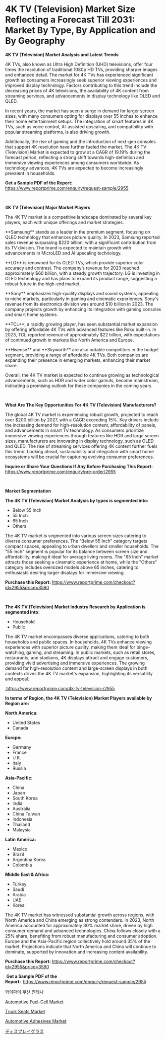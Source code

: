 <p><h1>4K TV (Television) Market Size Reflecting a Forecast Till 2031: Market By Type, By Application and By Geography</h1></p><p><strong>4K TV (Television) Market Analysis and Latest Trends</strong></p>
<p><p>4K TVs, also known as Ultra High Definition (UHD) televisions, offer four times the resolution of traditional 1080p HD TVs, providing sharper images and enhanced detail. The market for 4K TVs has experienced significant growth as consumers increasingly seek superior viewing experiences and improved display technology. Factors contributing to this trend include the decreasing prices of 4K televisions, the availability of 4K content from streaming services, and advancements in display technology like OLED and QLED.</p><p>In recent years, the market has seen a surge in demand for larger screen sizes, with many consumers opting for displays over 55 inches to enhance their home entertainment setups. The integration of smart features in 4K TVs, such as voice control, AI-assisted upscaling, and compatibility with popular streaming platforms, is also driving growth. </p><p>Additionally, the rise of gaming and the introduction of next-gen consoles that support 4K resolution have further fueled the market. The 4K TV (Television) Market is expected to grow at a CAGR of 19.19% during the forecast period, reflecting a strong shift towards high-definition and immersive viewing experiences among consumers worldwide. As technology advances, 4K TVs are expected to become increasingly prevalent in households.</p></p>
<p><strong>Get a Sample PDF of the Report:&nbsp;</strong> <a href="https://www.reportprime.com/enquiry/request-sample/2955">https://www.reportprime.com/enquiry/request-sample/2955</a></p>
<p>&nbsp;</p>
<p><strong>4K TV (Television) Major Market Players</strong></p>
<p><p>The 4K TV market is a competitive landscape dominated by several key players, each with unique offerings and market strategies. </p><p>**Samsung** stands as a leader in the premium segment, focusing on QLED technology that enhances picture quality. In 2023, Samsung reported sales revenue surpassing $220 billion, with a significant contribution from its TV division. The brand is expected to maintain growth with advancements in MicroLED and AI upscaling technology.</p><p>**LG** is renowned for its OLED TVs, which provide superior color accuracy and contrast. The company’s revenue for 2023 reached approximately $60 billion, with a steady growth trajectory. LG is investing in OLED technology and has plans to expand its product range, suggesting a robust future in the high-end market.</p><p>**Sony** emphasizes high-quality displays and sound systems, appealing to niche markets, particularly in gaming and cinematic experiences. Sony's revenue from its electronics division was around $10 billion in 2023. The company projects growth by enhancing its integration with gaming consoles and smart home systems.</p><p>**TCL**, a rapidly growing player, has seen substantial market expansion by offering affordable 4K TVs with advanced features like Roku built-in. In 2023, TCL reported revenue of approximately $22 billion, with expectations of continued growth in markets like North America and Europe.</p><p>**Hisense** and **Skyworth** are also notable competitors in the budget segment, providing a range of affordable 4K TVs. Both companies are expanding their presence in emerging markets, enhancing their market share.</p><p>Overall, the 4K TV market is expected to continue growing as technological advancements, such as HDR and wider color gamuts, become mainstream, indicating a promising outlook for these companies in the coming years.</p></p>
<p>&nbsp;</p>
<p><strong>What Are The Key Opportunities For 4K TV (Television) Manufacturers?</strong></p>
<p><p>The global 4K TV market is experiencing robust growth, projected to reach over $200 billion by 2027, with a CAGR exceeding 15%. Key drivers include the increasing demand for high-resolution content, affordability of panels, and advancements in smart TV technology. As consumers prioritize immersive viewing experiences through features like HDR and large screen sizes, manufacturers are innovating in display technology, such as OLED and QLED. The rise of streaming services offering 4K content further fuels this trend. Looking ahead, sustainability and integration with smart home ecosystems will be crucial for capturing evolving consumer preferences.</p></p>
<p><strong>Inquire or Share Your Questions If Any Before Purchasing This Report:</strong> <a href="https://www.reportprime.com/enquiry/pre-order/2955">https://www.reportprime.com/enquiry/pre-order/2955</a></p>
<p>&nbsp;</p>
<p><strong>Market Segmentation</strong></p>
<p><strong>The 4K TV (Television) Market Analysis by types is segmented into:</strong></p>
<p><ul><li>Below 55 Inch</li><li>55 Inch</li><li>65 Inch</li><li>Others</li></ul></p>
<p><p>The 4K TV market is segmented into various screen sizes catering to diverse consumer preferences. The "Below 55 Inch" category targets compact spaces, appealing to urban dwellers and smaller households. The "55 Inch" segment is popular for its balance between screen size and affordability, making it ideal for average living rooms. The "65 Inch" market attracts those seeking a cinematic experience at home, while the "Others" category includes oversized models above 65 inches, catering to enthusiasts desiring larger displays for immersive viewing.</p></p>
<p><strong>Purchase this Report:&nbsp;</strong><a href="https://www.reportprime.com/checkout?id=2955&price=3590">https://www.reportprime.com/checkout?id=2955&price=3590</a></p>
<p>&nbsp;</p>
<p><strong>The 4K TV (Television) Market Industry Research by Application is segmented into:</strong></p>
<p><ul><li>Household</li><li>Public</li></ul></p>
<p><p>The 4K TV market encompasses diverse applications, catering to both households and public spaces. In households, 4K TVs enhance viewing experiences with superior picture quality, making them ideal for binge-watching, gaming, and streaming. In public markets, such as retail stores, restaurants, and stadiums, 4K displays attract and engage customers, providing vivid advertising and immersive experiences. The growing demand for high-resolution content and large-screen displays in both contexts drives the 4K TV market's expansion, highlighting its versatility and appeal.</p></p>
<p><a href="https://www.reportprime.com/4k-tv-television-r2955">&nbsp;https://www.reportprime.com/4k-tv-television-r2955</a></p>
<p><strong>In terms of Region, the 4K TV (Television) Market Players available by Region are:</strong></p>
<p>
    <p> <strong> North America: </strong>
        <ul>
            <li>United States</li>
            <li>Canada</li>
        </ul>
        </p> 
    <p> <strong> Europe: </strong>
        <ul>
            <li>Germany</li>
            <li>France</li>
            <li>U.K.</li>
            <li>Italy</li>
            <li>Russia</li>
        </ul>
        </p> 
    <p> <strong> Asia-Pacific: </strong>
        <ul>
            <li>China</li>
            <li>Japan</li>
            <li>South Korea</li>
            <li>India</li>
            <li>Australia</li>
            <li>China Taiwan</li>
            <li>Indonesia</li>
            <li>Thailand</li>
            <li>Malaysia</li>
        </ul>
        </p> 
    <p> <strong> Latin America: </strong>
        <ul>
            <li>Mexico</li>
            <li>Brazil</li>
            <li>Argentina Korea</li>
            <li>Colombia</li>
        </ul>
        </p> 
    <p> <strong> Middle East & Africa: </strong>
        <ul>
            <li>Turkey</li>
            <li>Saudi</li>
            <li>Arabia</li>
            <li>UAE</li>
            <li>Korea</li>
        </ul>
    </p>
    </p>
<p><p>The 4K TV market has witnessed substantial growth across regions, with North America and China emerging as strong contenders. In 2023, North America accounted for approximately 30% market share, driven by high consumer demand and advanced technologies. China follows closely with a 25% share, benefiting from robust manufacturing and consumer adoption. Europe and the Asia-Pacific region collectively hold around 35% of the market. Projections indicate that North America and China will continue to dominate, supported by innovation and increasing content availability.</p></p>
<p><strong>Purchase this Report: </strong><a href="https://www.reportprime.com/checkout?id=2955&price=3590">https://www.reportprime.com/checkout?id=2955&price=3590</a></p>
<p>&nbsp;<strong>Get a Sample PDF of the Report:&nbsp;&nbsp;</strong><a href="https://www.reportprime.com/enquiry/request-sample/2955">https://www.reportprime.com/enquiry/request-sample/2955</a></p>
<p><strong></strong></p>
<p><p><a href="https://medium.com/@serenitywlt52/wi-fi-%EB%AC%B4%EC%84%A0-%EC%95%88%ED%85%8C%EB%82%98-%EC%8B%9C%EC%9E%A5-%EC%82%B0%EC%97%85-%ED%99%98%EA%B2%BD-%EC%84%B1%EC%9E%A5-%EA%B2%BD%EB%A1%9C-%EB%B0%8F-%EA%B8%80%EB%A1%9C%EB%B2%8C-%EC%8B%9C%EC%9E%A5-a79e9899c173">와이파이 무선 안테나</a></p><p><a href="https://issuu.com/reportprime-2/docs/automotive-fuel-cell-market-size-20_031889fff93351">Automotive Fuel-Cell Market</a></p><p><a href="https://www.linkedin.com/pulse/market-insights-global-truck-seats-forecast-innovation-trends-ju9fe?trackingId=ZXSHkNNpTHWNFHuPz64dqQ%3D%3D">Truck Seats Market</a></p><p><a href="https://www.linkedin.com/pulse/automotive-adhesives-market-global-insights-sales-zmh9e?trackingId=P1Pv6Y%2FCT96w7aD2NHVDRw%3D%3D">Automotive Adhesives Market</a></p><p><a href="https://medium.com/@vadkqfca47/%E3%83%87%E3%82%A3%E3%82%B9%E3%83%97%E3%83%AC%E3%82%A4%E3%82%AC%E3%83%A9%E3%82%B9%E5%B8%82%E5%A0%B4%E3%81%AE%E8%A6%8F%E6%A8%A1-%E6%88%90%E9%95%B7-%E5%B8%82%E5%A0%B4%E3%82%BB%E3%82%B0%E3%83%A1%E3%83%B3%E3%83%86%E3%83%BC%E3%82%B7%E3%83%A7%E3%83%B3%E3%81%8A%E3%82%88%E3%81%B3%E5%9C%B0%E5%9F%9F%E5%88%A5%E3%81%AE%E5%88%86%E6%9E%90-2031%E5%B9%B4%E3%81%BE%E3%81%A7%E3%81%AE%E4%BA%88%E6%B8%AC-6fa03119d02d">ディスプレイグラス</a></p></p>